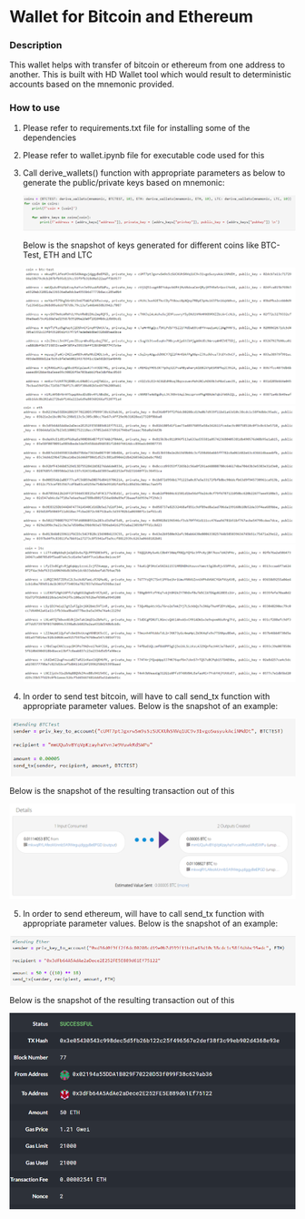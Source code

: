 # Wallet for Bitcoin and Ethereum

### Description
This wallet helps with transfer of bitcoin or ethereum from one address to another. This is built with HD Wallet tool which would result to deterministic accounts based on the mnemonic provided. 

### How to use

1. Please refer to requirements.txt file for installing some of the dependencies

2. Please refer to wallet.ipynb file for executable code used for this

3. Call derive_wallets() function with appropriate parameters as below to generate the public/private keys based on mnemonic:
   
   ![Derive_Wallet](screenshots/Derive_Wallets.PNG)
   
   Below is the snapshot of keys generated for different coins like BTC-Test, ETH and LTC
   
   ![BTC_Keys](screenshots/BTC_Keys.PNG)
   ![ETH_Keys](screenshots/ETH_Keys.PNG)
   ![LTC_Keys](screenshots/LTC_Keys.PNG)
   
4. In order to send test bitcoin, will have to call send_tx function with appropriate parameter values. Below is the snapshot of an example:

  ![BTC Transaction Input](screenshots/BTCTest_Transaction_Request.PNG)

   Below is the snapshot of the resulting transaction out of this

  ![BTC Transaction Output](screenshots/BTCTest_Transaction_2.PNG)

5. In order to send ethereum, will have to call send_tx function with appropriate parameter values. Below is the snapshot of an example:

  ![ETH Transaction Input](screenshots/ETHTest_Transaction_Request.PNG)

   Below is the snapshot of the resulting transaction out of this

  ![ETH Transaction Output](screenshots/ETH_Transaction_2.PNG)

